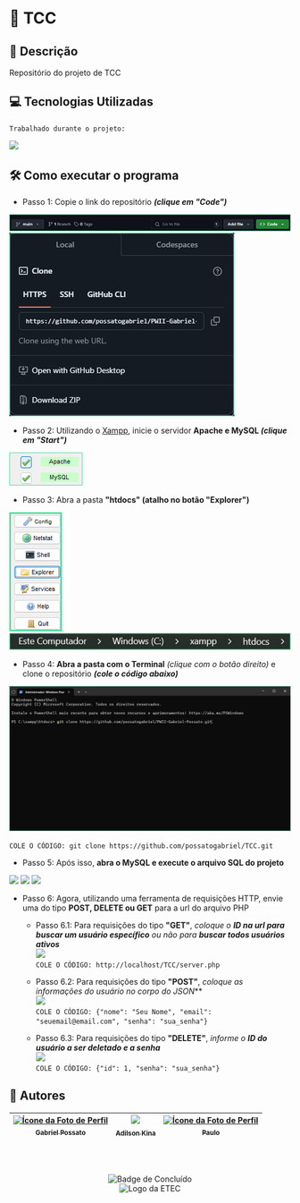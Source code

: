 # 🍇 TCC

## 📰 Descrição

Repositório do projeto de TCC

## 💻 Tecnologias Utilizadas
`Trabalhado durante o projeto:`

<img src="https://cdn.jsdelivr.net/gh/devicons/devicon@latest/icons/php/php-original.svg" height = "40"/>
          
## 🛠️ Como executar o programa

* Passo 1: Copie o link do repositório ***(clique em "Code")***
<img src = "img/Passo1.jpg">
<img src = "img/Passo2.jpg">

* Passo 2: Utilizando o <a href = "https://www.apachefriends.org/pt_br/index.html">Xampp</a>, inicie o servidor **Apache e MySQL *(clique em "Start")***
<img src = "img/Passo3.1.jpg">

* Passo 3: Abra a pasta **"htdocs" (atalho no botão "Explorer")**
<img src = "img/Passo4.jpg">
<img src = "img/Passo5.jpg">

* Passo 4: **Abra a pasta com o Terminal** *(clique com o botão direito)* e clone o repositório ***(cole o código abaixo)*** 
<img src = "img/Passo4_1.jpg">

```COLE O CÓDIGO: git clone https://github.com/possatogabriel/TCC.git```

* Passo 5: Após isso, **abra o MySQL e execute o arquivo SQL do projeto**
<img src = "img/Passo10.jpg">
<img src = "img/Passo11.jpg">
<img src = "img/Passo12.jpg">

* Passo 6: Agora, utilizando uma ferramenta de requisições HTTP, envie uma do tipo **POST, DELETE ou GET** para a url do arquivo PHP
    * Passo 6.1: Para requisições do tipo **"GET"**, *coloque o **ID na url para buscar um usuário específico** ou não para **buscar todos usuários ativos*** <br> <img src = "img/Passo9.jpg"> <br> ```COLE O CÓDIGO: http://localhost/TCC/server.php```

    * Passo 6.2: Para requisições do tipo **"POST"**, *coloque as informações do usuário no corpo do JSON*** <br> <img src = "img/Passo7.jpg"> <br> ```COLE O CÓDIGO: {"nome": "Seu Nome", "email": "seuemail@email.com", "senha": "sua_senha"}```

    * Passo 6.3: Para requisições do tipo **"DELETE"**, *informe o **ID do usuário a ser deletado e a senha*** <br> <img src = "img/Passo8.jpg"> <br> ```COLE O CÓDIGO: {"id": 1, "senha": "sua_senha"}```

## 🙋 Autores
| [<img loading="lazy" src="https://avatars.githubusercontent.com/u/136634888?v=4" width=80 alt = "Ícone da Foto de Perfil"> <br> <sub> Gabriel Possato </sub>](https://github.com/possatogabriel) | [<img loading="lazy" src="https://avatars.githubusercontent.com/u/134547014?v=4" width=80><br><sub> Adilson Kina </sub>](https://github.com/Adilson-kina) | [<img loading="lazy" src="https://avatars.githubusercontent.com/u/146140027?v=4" width=80 alt = "Ícone da Foto de Perfil"> <br> <sub> Paulo </sub>](https://github.com/Paulinho598) |
| :---: | :---: | :---: |
<br>
<br>
<p align = "center"> <img alt="Badge de Concluído" src="https://img.shields.io/badge/STATUS%20%20%20%20%20%20%20%20%20%20%20%20%20%20%20-em desenvolvimento-blue?style=for-the-badge"> <br/> <img src = "img/etec1.png" height = "50" alt = "Logo da ETEC"> </p>
